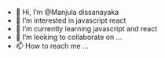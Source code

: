 - 👋 Hi, I’m @Manjula dissanayaka
- 👀 I’m interested in javascript react 
- 🌱 I’m currently learning javascript and react 
- 💞️ I’m looking to collaborate on ...
- 📫 How to reach me ...

<!---
Manjulab9512/Manjulab9512 is a ✨ special ✨ repository because its `README.md` (this file) appears on your GitHub profile.
You can click the Preview link to take a look at your changes.
--->
